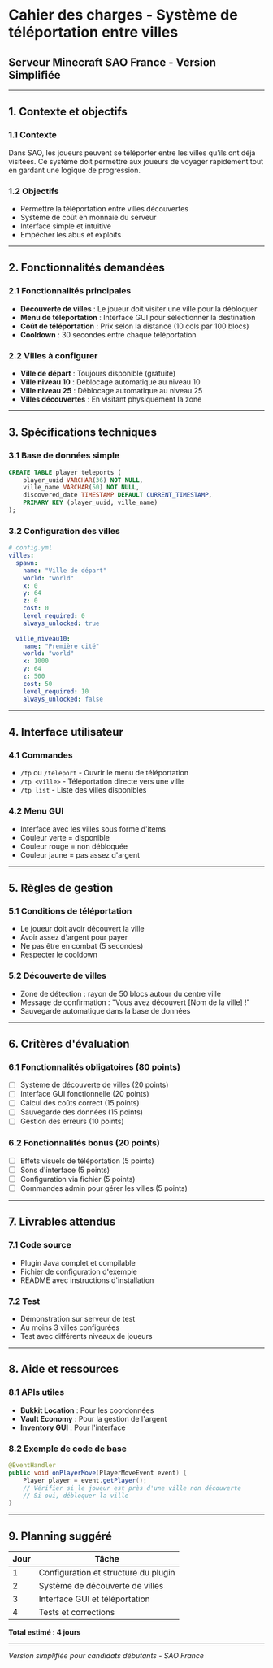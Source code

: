 # Cahier des charges - Système de téléportation entre villes
## Serveur Minecraft SAO France - Version Simplifiée

---

## 1. Contexte et objectifs

### 1.1 Contexte
Dans SAO, les joueurs peuvent se téléporter entre les villes qu'ils ont déjà visitées. Ce système doit permettre aux joueurs de voyager rapidement tout en gardant une logique de progression.

### 1.2 Objectifs
- Permettre la téléportation entre villes découvertes
- Système de coût en monnaie du serveur
- Interface simple et intuitive
- Empêcher les abus et exploits

---

## 2. Fonctionnalités demandées

### 2.1 Fonctionnalités principales
- **Découverte de villes** : Le joueur doit visiter une ville pour la débloquer
- **Menu de téléportation** : Interface GUI pour sélectionner la destination
- **Coût de téléportation** : Prix selon la distance (10 cols par 100 blocs)
- **Cooldown** : 30 secondes entre chaque téléportation

### 2.2 Villes à configurer
- **Ville de départ** : Toujours disponible (gratuite)
- **Ville niveau 10** : Déblocage automatique au niveau 10
- **Ville niveau 25** : Déblocage automatique au niveau 25
- **Villes découvertes** : En visitant physiquement la zone

---

## 3. Spécifications techniques

### 3.1 Base de données simple
```sql
CREATE TABLE player_teleports (
    player_uuid VARCHAR(36) NOT NULL,
    ville_name VARCHAR(50) NOT NULL,
    discovered_date TIMESTAMP DEFAULT CURRENT_TIMESTAMP,
    PRIMARY KEY (player_uuid, ville_name)
);
```

### 3.2 Configuration des villes
```yaml
# config.yml
villes:
  spawn:
    name: "Ville de départ"
    world: "world"
    x: 0
    y: 64
    z: 0
    cost: 0
    level_required: 0
    always_unlocked: true
  
  ville_niveau10:
    name: "Première cité"
    world: "world"
    x: 1000
    y: 64
    z: 500
    cost: 50
    level_required: 10
    always_unlocked: false
```

---

## 4. Interface utilisateur

### 4.1 Commandes
- `/tp` ou `/teleport` - Ouvrir le menu de téléportation
- `/tp <ville>` - Téléportation directe vers une ville
- `/tp list` - Liste des villes disponibles

### 4.2 Menu GUI
- Interface avec les villes sous forme d'items
- Couleur verte = disponible
- Couleur rouge = non débloquée
- Couleur jaune = pas assez d'argent

---

## 5. Règles de gestion

### 5.1 Conditions de téléportation
- Le joueur doit avoir découvert la ville
- Avoir assez d'argent pour payer
- Ne pas être en combat (5 secondes)
- Respecter le cooldown

### 5.2 Découverte de villes
- Zone de détection : rayon de 50 blocs autour du centre ville
- Message de confirmation : "Vous avez découvert [Nom de la ville] !"
- Sauvegarde automatique dans la base de données

---

## 6. Critères d'évaluation

### 6.1 Fonctionnalités obligatoires (80 points)
- [ ] Système de découverte de villes (20 points)
- [ ] Interface GUI fonctionnelle (20 points)
- [ ] Calcul des coûts correct (15 points)
- [ ] Sauvegarde des données (15 points)
- [ ] Gestion des erreurs (10 points)

### 6.2 Fonctionnalités bonus (20 points)
- [ ] Effets visuels de téléportation (5 points)
- [ ] Sons d'interface (5 points)
- [ ] Configuration via fichier (5 points)
- [ ] Commandes admin pour gérer les villes (5 points)

---

## 7. Livrables attendus

### 7.1 Code source
- Plugin Java complet et compilable
- Fichier de configuration d'exemple
- README avec instructions d'installation

### 7.2 Test
- Démonstration sur serveur de test
- Au moins 3 villes configurées
- Test avec différents niveaux de joueurs

---

## 8. Aide et ressources

### 8.1 APIs utiles
- **Bukkit Location** : Pour les coordonnées
- **Vault Economy** : Pour la gestion de l'argent
- **Inventory GUI** : Pour l'interface

### 8.2 Exemple de code de base
```java
@EventHandler
public void onPlayerMove(PlayerMoveEvent event) {
    Player player = event.getPlayer();
    // Vérifier si le joueur est près d'une ville non découverte
    // Si oui, débloquer la ville
}
```

---

## 9. Planning suggéré

| Jour | Tâche |
|------|-------|
| 1 | Configuration et structure du plugin |
| 2 | Système de découverte de villes |
| 3 | Interface GUI et téléportation |
| 4 | Tests et corrections |

**Total estimé : 4 jours**

---

*Version simplifiée pour candidats débutants - SAO France*
